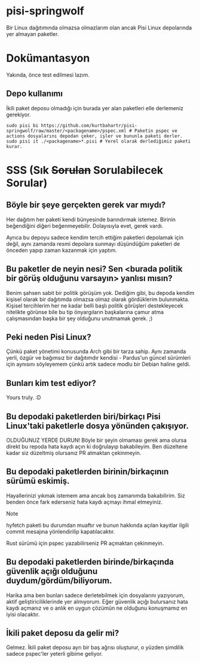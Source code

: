 # pisi-springwolf
Bir Linux dağıtımında olmazsa olmazlarım olan ancak Pisi Linux depolarında yer almayan paketler.

# Dokümantasyon
Yakında, önce test edilmesi lazım.

## Depo kullanımı
İkili paket deposu olmadığı için burada yer alan paketleri elle derlemeniz gerekiyor.

```
sudo pisi bi https://github.com/kurtbahartr/pisi-springwolf/raw/master/<packagename>/pspec.xml # Paketin pspec ve actions dosyalarını depodan çeker, işler ve bununla paketi derler.
sudo pisi it ./<packagename>*.pisi # Yerel olarak derlediğimiz paketi kurar.
```

# SSS (Sık ~~Sorulan~~ Sorulabilecek Sorular)
## Böyle bir şeye gerçekten gerek var mıydı?
Her dağıtım her paketi kendi bünyesinde barındırmak istemez. Birinin beğendiğini diğeri beğenmeyebilir. Dolayısıyla evet, gerek vardı.

Ayrıca bu depoyu sadece kendim tercih ettiğim paketleri depolamak için değil, aynı zamanda resmi depolara sunmayı düşündüğüm paketleri de önceden yapıp zaman kazanmak için yaptım.

## Bu paketler de neyin nesi? Sen <burada politik bir görüş olduğunu varsayın> yanlısı mısın?
Benim şahsen sabit bir politik görüşüm yok. Dediğim gibi, bu depoda kendim kişisel olarak bir dağıtımda olmazsa olmaz olarak gördüklerim bulunmakta. Kişisel tercihlerim her ne kadar belli başlı politik görüşleri destekleyecek nitelikte görünse bile bu tip önyargıların başkalarına çamur atma çalışmasından başka bir şey olduğunu unutmamak gerek. ;)

## Peki neden Pisi Linux?
Çünkü paket yönetimi konusunda Arch gibi bir tarza sahip. Aynı zamanda yerli, özgür ve bağımsız bir dağıtımdır kendisi - Pardus'un güncel sürümleri için aynısını söyleyemem çünkü artık sadece modlu bir Debian haline geldi.

## Bunları kim test ediyor?
Yours truly. :D

## Bu depodaki paketlerden biri/birkaçı Pisi Linux'taki paketlerle dosya yönünden çakışıyor.
OLDUĞUNUZ YERDE DURUN! Böyle bir şeyin olmaması gerek ama olursa direkt bu repoda hata kaydı açın ki doğrulayıp bakabileyim. Ben düzeltene kadar siz düzeltmiş olursanız PR atmaktan çekinmeyin.

## Bu depodaki paketlerden birinin/birkaçının sürümü eskimiş.
Hayallerinizi yıkmak istemem ama ancak boş zamanımda bakabilirim. Siz benden önce fark ederseniz hata kaydı açmayı ihmal etmeyiniz.

> [!NOTE]
> hyfetch paketi bu durumdan muaftır ve bunun hakkında açılan kayıtlar ilgili commit mesajına yönlendirilip kapatılacaktır.
>
> Rust sürümü için pspec yazabilirseniz PR açmaktan çekinmeyin.

## Bu depodaki paketlerden birinde/birkaçında güvenlik açığı olduğunu duydum/gördüm/biliyorum.
Harika ama ben bunları sadece derletebilmek için dosyalarını yazıyorum, aktif geliştiriciliklerinde yer almıyorum. Eğer güvenlik açığı bulursanız hata kaydı açmanız ve o anlık en uygun çözümün ne olduğunu konuşmamız en iyisi olacaktır.

## İkili paket deposu da gelir mi?
Gelmez. İkili paket deposu ayrı bir baş ağrısı oluşturur, o yüzden şimdilik sadece pspec'ler yeterli gibime geliyor.
